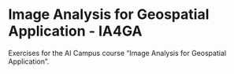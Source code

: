 # Image Analysis for Geospatial Application - IA4GA

Exercises for the AI Campus course “Image Analysis for Geospatial Application”. 